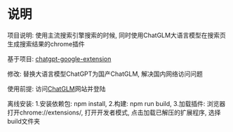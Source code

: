 # 说明
项目说明: 使用主流搜索引擎搜索的时候, 同时使用ChatGLM大语言模型在搜索页生成搜索结果的chrome插件

基于项目: [chatgpt-google-extension](https://github.com/wong2/chatgpt-google-extension)

修改: 替换大语言模型ChatGPT为国产ChatGLM, 解决国内网络访问问题

使用前提: 访问[ChatGLM](https://chatglm.cn/)网站并登陆

离线安装:
1.安装依赖包: npm install, 
2.构建: npm run build, 
3.加载插件: 浏览器打开chrome://extensions/, 打开开发者模式, 点击加载已解压的扩展程序, 选择build文件夹
